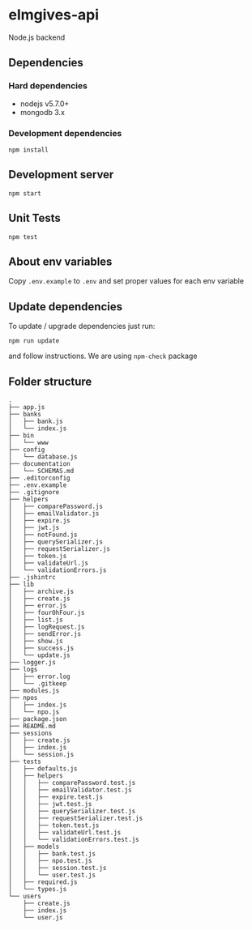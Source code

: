 # elmgives-api

Node.js backend

## Dependencies

### Hard dependencies

- nodejs v5.7.0+
- mongodb 3.x

### Development dependencies

```
npm install
```

## Development server

```
npm start
```

## Unit Tests

```
npm test
```

## About env variables

Copy `.env.example` to `.env` and set proper values for each env variable

## Update dependencies

To update / upgrade dependencies just run:

```
npm run update
```

and follow instructions. We are using `npm-check` package

## Folder structure

```
.
├── app.js
├── banks
│   ├── bank.js
│   └── index.js
├── bin
│   └── www
├── config
│   └── database.js
├── documentation
│   └── SCHEMAS.md
├── .editorconfig
├── .env.example
├── .gitignore
├── helpers
│   ├── comparePassword.js
│   ├── emailValidator.js
│   ├── expire.js
│   ├── jwt.js
│   ├── notFound.js
│   ├── querySerializer.js
│   ├── requestSerializer.js
│   ├── token.js
│   ├── validateUrl.js
│   └── validationErrors.js
├── .jshintrc
├── lib
│   ├── archive.js
│   ├── create.js
│   ├── error.js
│   ├── fourOhFour.js
│   ├── list.js
│   ├── logRequest.js
│   ├── sendError.js
│   ├── show.js
│   ├── success.js
│   └── update.js
├── logger.js
├── logs
│   ├── error.log
│   └── .gitkeep
├── modules.js
├── npos
│   ├── index.js
│   └── npo.js
├── package.json
├── README.md
├── sessions
│   ├── create.js
│   ├── index.js
│   └── session.js
├── tests
│   ├── defaults.js
│   ├── helpers
│   │   ├── comparePassword.test.js
│   │   ├── emailValidator.test.js
│   │   ├── expire.test.js
│   │   ├── jwt.test.js
│   │   ├── querySerializer.test.js
│   │   ├── requestSerializer.test.js
│   │   ├── token.test.js
│   │   ├── validateUrl.test.js
│   │   └── validationErrors.test.js
│   ├── models
│   │   ├── bank.test.js
│   │   ├── npo.test.js
│   │   ├── session.test.js
│   │   └── user.test.js
│   ├── required.js
│   └── types.js
└── users
    ├── create.js
    ├── index.js
    └── user.js
```